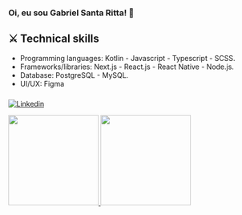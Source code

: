 ### Oi, eu sou Gabriel Santa Ritta! 👋

## ⚔️ Technical skills
- Programming languages: Kotlin - Javascript - Typescript - SCSS.
- Frameworks/libraries: Next.js - React.js - React Native - Node.js.
- Database: PostgreSQL - MySQL. 
- UI/UX: Figma
###


      
[![Linkedin](https://img.shields.io/badge/LinkedIn-blue?style=for-the-badge&logo=Linkedin)](https://www.linkedin.com/in/gabriel-santa-ritta-772203198/)      
<div align="left">
<a href="https://github.com/gabrielfst30">
<img height="180em" src="https://github-readme-stats.vercel.app/api?username=gabrielfst30&show_icons=true&theme=dark&include_all_commits=true&count_private=true"/>
<img height="180em" src="https://github-readme-stats.vercel.app/api/top-langs/?username=gabrielfst30&layout=compact&langs_count=8&theme=dark"/>
</div>

 
 
